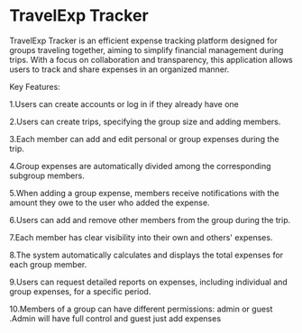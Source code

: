 # TravelExp Tracker

  TravelExp Tracker is an efficient expense tracking platform designed for groups traveling together, aiming to simplify financial management during trips. With a focus on collaboration and transparency, this application allows users to track and share expenses in an organized manner.

Key Features:

1.Users can create accounts or log in if they already have one

2.Users can create trips, specifying the group size and adding members.

3.Each member can add and edit personal or group expenses during the trip.

4.Group expenses are automatically divided among the corresponding subgroup members.

5.When adding a group expense, members receive notifications with the amount they owe to the user who added the expense.

6.Users can add and remove other members from the group during the trip.

7.Each member has clear visibility into their own and others' expenses.

8.The system automatically calculates and displays the total expenses for each group member.

9.Users can request detailed reports on expenses, including individual and group expenses, for a specific period.

10.Members of a group can have different permissions: admin or guest .Admin will have full control and guest just add expenses
